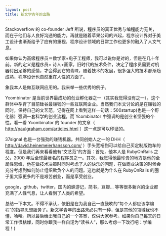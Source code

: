 ```yaml
---
layout: post
title: 新文学青年的出路
---
```


Stackoverflow 的 co-founder Jeff
所说，程序员的真正优秀与编程能力无关，而在于他们与人良好沟通的能力。再就是随着苹果公司的兴起，程序设计界对于美工设计也渐渐给予了应有的重视，程序设计领域的日常工作也更多的融入了人文气息。

如果你认为高级程序员＝数学家+电子工程师，我可以说你是对的，但是在几十年前。新的定义是程序员=
诗人+画家。旧时代的技术条件，决定了程序员需要对机器付出足够的感情，才会得到它的青睐，随着技术的发展，很多强大的技术都渐趋成熟，程序设计也自然重在人性的方面了。

象我本人是做互联网应用的。我来举一些优秀的例子。

Ycombinator
是当前世界最成功的创业孵化器之一（其实我觉得没有之一）。这个群体中孕育了目前硅谷最赚钱的一些互联网企业。当然我们本文讨论的是在赚钱的同时，保持自己的文艺范。记得在网上看到这样一句话：500startup(也是一个孵化器）强调一套科学的创业流程，而
Ycombinator 中强调的是创业者坚强的个性。看一看 Ycombinator 的 founder 的文章（
http://paulgraham.com/articles.html ）这一点是可以印证的。

37signal 也是一台强劲的赚钱机器。共同创始人之一的 DHH（
http://david.heinemeierhansson.com/
）手头宽裕到可以给自己买定制版跑车的程度。但是我们再来看看他有“文艺范”的方面：首先，他本人是
RubyOnRails 之父，2000
年后全球最著名的程序员之一。其次，我觉得他最珍贵的地方是他的全局性思维，他在做技术决策时同时考虑了人的快乐的问题，在做商业决策的时候会充分考虑到如何防止组织欺负个人的问题。这也就是为什么在
RubyOnRails 的圈子里大家更多的不是艰苦创业，而是享受创业。

google，github，twitter，国内的蝉游记，简书，豆瓣...
等等很多新兴的企业都充满了人性气息，让人看到了人类的希望。

总结一下本文。不得不承认，依旧是在为我自己一直鼓吹的“每个人都应该学编程”的指导思想服务了。新文学青年的出路未必只有一种，但是其他的领域我也不懂，哈哈。所以最后给出我自己的一个答案，仅供大家参考。如果你自己每天的日常工作很枯燥，同时你跟我一样自诩为“读书人”，那么考虑一下改行吧：学编程！)
